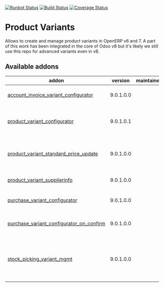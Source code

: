 [![Runbot Status](https://runbot.odoo-community.org/runbot/badge/flat/137/9.0.svg)](https://runbot.odoo-community.org/runbot/repo/github-com-oca-product-variant-137)
[![Build Status](https://travis-ci.org/OCA/product-variant.svg?branch=9.0)](https://travis-ci.org/OCA/product-variant)
[![Coverage Status](https://coveralls.io/repos/OCA/product-variant/badge.png?branch=9.0)](https://coveralls.io/r/OCA/product-variant?branch=9.0)

Product Variants
================

Allows to create and manage product variants in OpenERP v6 and 7. A part of this work has been integrated in the core of Odoo v8 but it's likely we still use this repo for advanced variants even in v8.


[//]: # (addons)

Available addons
----------------
addon | version | maintainers | summary
--- | --- | --- | ---
[account_invoice_variant_configurator](account_invoice_variant_configurator/) | 9.0.1.0.0 |  | Product variant configurator on invoice lines
[product_variant_configurator](product_variant_configurator/) | 9.0.1.0.1 |  | Provides an abstract model for product variant configuration.
[product_variant_standard_price_update](product_variant_standard_price_update/) | 9.0.1.0.0 |  | Update all variant standard price from the product template
[product_variant_supplierinfo](product_variant_supplierinfo/) | 9.0.1.0.0 |  | Supplier info to product variant scope
[purchase_variant_configurator](purchase_variant_configurator/) | 9.0.1.0.0 |  | Product variants in purchase management
[purchase_variant_configurator_on_confirm](purchase_variant_configurator_on_confirm/) | 9.0.1.0.0 |  | Create product variants when confirming the purchase order
[stock_picking_variant_mgmt](stock_picking_variant_mgmt/) | 9.0.1.0.0 |  | Handle the addition/removal of multiple variants and the quantities transferred in the Pickings.

[//]: # (end addons)
